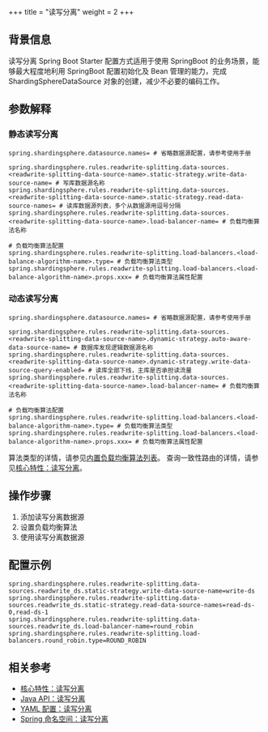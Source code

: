 +++
title = "读写分离"
weight = 2
+++

## 背景信息
读写分离 Spring Boot Starter 配置方式适用于使用 SpringBoot 的业务场景，能够最大程度地利用 SpringBoot 配置初始化及 Bean 管理的能力，完成 ShardingSphereDataSource 对象的创建，减少不必要的编码工作。

## 参数解释

### 静态读写分离

```properties
spring.shardingsphere.datasource.names= # 省略数据源配置，请参考使用手册

spring.shardingsphere.rules.readwrite-splitting.data-sources.<readwrite-splitting-data-source-name>.static-strategy.write-data-source-name= # 写库数据源名称
spring.shardingsphere.rules.readwrite-splitting.data-sources.<readwrite-splitting-data-source-name>.static-strategy.read-data-source-names= # 读库数据源列表，多个从数据源用逗号分隔
spring.shardingsphere.rules.readwrite-splitting.data-sources.<readwrite-splitting-data-source-name>.load-balancer-name= # 负载均衡算法名称

# 负载均衡算法配置
spring.shardingsphere.rules.readwrite-splitting.load-balancers.<load-balance-algorithm-name>.type= # 负载均衡算法类型
spring.shardingsphere.rules.readwrite-splitting.load-balancers.<load-balance-algorithm-name>.props.xxx= # 负载均衡算法属性配置
```

### 动态读写分离

```properties
spring.shardingsphere.datasource.names= # 省略数据源配置，请参考使用手册

spring.shardingsphere.rules.readwrite-splitting.data-sources.<readwrite-splitting-data-source-name>.dynamic-strategy.auto-aware-data-source-name= # 数据库发现逻辑数据源名称
spring.shardingsphere.rules.readwrite-splitting.data-sources.<readwrite-splitting-data-source-name>.dynamic-strategy.write-data-source-query-enabled= # 读库全部下线，主库是否承担读流量
spring.shardingsphere.rules.readwrite-splitting.data-sources.<readwrite-splitting-data-source-name>.load-balancer-name= # 负载均衡算法名称

# 负载均衡算法配置
spring.shardingsphere.rules.readwrite-splitting.load-balancers.<load-balance-algorithm-name>.type= # 负载均衡算法类型
spring.shardingsphere.rules.readwrite-splitting.load-balancers.<load-balance-algorithm-name>.props.xxx= # 负载均衡算法属性配置
```

算法类型的详情，请参见[内置负载均衡算法列表](/cn/user-manual/common-config/builtin-algorithm/load-balance)。
查询一致性路由的详情，请参见[核心特性：读写分离](/cn/features/readwrite-splitting/)。

## 操作步骤
1. 添加读写分离数据源
2. 设置负载均衡算法
3. 使用读写分离数据源

## 配置示例
```properties
spring.shardingsphere.rules.readwrite-splitting.data-sources.readwrite_ds.static-strategy.write-data-source-name=write-ds
spring.shardingsphere.rules.readwrite-splitting.data-sources.readwrite_ds.static-strategy.read-data-source-names=read-ds-0,read-ds-1
spring.shardingsphere.rules.readwrite-splitting.data-sources.readwrite_ds.load-balancer-name=round_robin
spring.shardingsphere.rules.readwrite-splitting.load-balancers.round_robin.type=ROUND_ROBIN
```

## 相关参考
- [核心特性：读写分离](/cn/features/readwrite-splitting/)
- [Java API：读写分离](/cn/user-manual/shardingsphere-jdbc/java-api/rules/readwrite-splitting/)
- [YAML 配置：读写分离](/cn/user-manual/shardingsphere-jdbc/yaml-config/rules/readwrite-splitting/)
- [Spring 命名空间：读写分离](/cn/user-manual/shardingsphere-jdbc/spring-namespace/rules/readwrite-splitting/)
